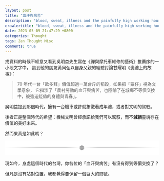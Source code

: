 ```yaml
---
layout: post
title: "血汗與病苦"
description: "blood, sweat, illness and the painfully high working hour"
crawlertitle: "blood, sweat, illness and the painfully high working hour"
date: 2023-05-09 21:47:29 +0800
categories: Thought
tags: Zen Thought Misc
comments: true
---
```


找資料的時候不經意又看到吳明益先生寫在《禪與摩托車維修的藝術》推薦序的一小段文字中， 談到他的朋友黃同弘以自身父親的經驗討論甘耀明《喪禮上的故事》：

> 70 年代一台「歐多拜」價值超過一萬台斤的稻穀，如果把「粟仔」視為文學意象，
> 它指涉了「農村勞動的血汗與病苦，也隱喻了在城鄉不等價交換中，被強迫貶值的身體與青春」。

吳明益提到那個時代，擁有一台機車或許就象徵著成年禮，或者對文明的駕馭。

後者正是整個時代的希望：機械文明曾經承諾給我們可以駕馭，而不**減損**靈魂存在價值的美好未來。

然而果真是如此嗎？

![paragraph break](/assets/images/paragraph-break.png)

現如今，身處這個時代的台灣，你各位的「血汗與病苦」有沒有得到等價交換了？

但凡是沒有站對位置，我都覺得要保留一個巨大的問號。
